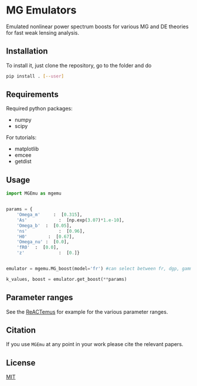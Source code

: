 # MG Emulators

Emulated nonlinear power spectrum boosts for various MG and DE theories
for fast weak lensing analysis.

## Installation

To install it, just clone the repository, go to the folder and do

```bash
pip install . [--user]
```

## Requirements
Required python packages:
* numpy
* scipy

For tutorials:
* matplotlib
* emcee
* getdist

## Usage

```python
import MGEmu as mgemu


params = {
    'Omega_m'     :  [0.315],
    'As'            :  [np.exp(3.07)*1.e-10],
    'Omega_b'  :  [0.05],
    'ns'            :  [0.96],
    'H0'        :  [0.67],
    'Omega_nu' :  [0.0], 
    'fR0'  :  [0.0],
    'z'             :  [0.]}


emulator = mgemu.MG_boost(model='fr') #can select between fr, dgp, gamma - make sure parameters are appropriate! 

k_values, boost = emulator.get_boost(**params)
```


## Parameter ranges

See the [ReACTemus](https://github.com/nebblu/ReACT-emus/tree/main) for example for the various parameter ranges.

## Citation

If you use ``MGEmu`` at any point in your work please cite the relevant papers.

## License
[MIT](https://choosealicense.com/licenses/mit/)
